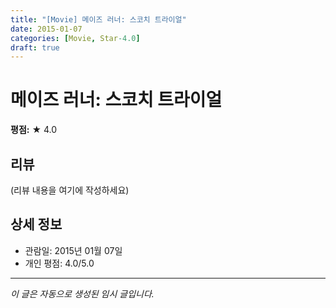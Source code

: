 ```yaml
---
title: "[Movie] 메이즈 러너: 스코치 트라이얼"
date: 2015-01-07
categories: [Movie, Star-4.0]
draft: true
---
```


# 메이즈 러너: 스코치 트라이얼

**평점:** ★ 4.0

## 리뷰

(리뷰 내용을 여기에 작성하세요)

## 상세 정보

- 관람일: 2015년 01월 07일
- 개인 평점: 4.0/5.0

---

*이 글은 자동으로 생성된 임시 글입니다.*
